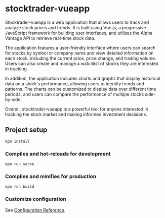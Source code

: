 # stocktrader-vueapp

Stocktrader-vueapp is a web application that allows users to track and analyze stock prices and trends. It is built using Vue.js, a progressive JavaScript framework for building user interfaces, and utilizes the Alpha Vantage API to retrieve real-time stock data.

The application features a user-friendly interface where users can search for stocks by symbol or company name and view detailed information on each stock, including the current price, price change, and trading volume. Users can also create and manage a watchlist of stocks they are interested in tracking.

In addition, the application includes charts and graphs that display historical data on a stock's performance, allowing users to identify trends and patterns. The charts can be customized to display data over different time periods, and users can compare the performance of multiple stocks side-by-side.

Overall, stocktrader-vueapp is a powerful tool for anyone interested in tracking the stock market and making informed investment decisions.

## Project setup

```
npm install
```

### Compiles and hot-reloads for development

```
npm run serve
```

### Compiles and minifies for production

```
npm run build
```

### Customize configuration

See [Configuration Reference](https://cli.vuejs.org/config/).

